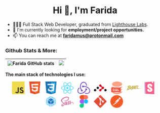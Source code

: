 <h1 align="center">Hi 👋, I'm Farida</h1>

- 👩🏻‍💻  Full Stack Web Developer, graduated from
[Lighthouse Labs](https://www.lighthouselabs.ca/en/web-development-bootcamp).
- 🤝 I'm currently looking for **employment/project opportunities.**
- 📫 You can reach me at **faridamus@protonmail.com**

### Github Stats & More:

|![Farida GitHub stats](https://github-readme-stats.vercel.app/api?username=faridamoussaeff&count_private=true&include_all_commits=true&show_icons=true&theme=react)</a> | <img src="https://github-readme-stats-eight-theta.vercel.app/api/top-langs/?username=faridamoussaeff&layout=compact&langs_count=8&theme=react"/> |
| ----------------------------------------------------------------------------------------------------------------------------------------------------------------------- | ------------------------------------------------------------------------------------------------------------------------------------------------ |

**The main stack of technologies I use:**

<div align='center'>
    <img src='icons/Javascript.svg' title='JavaScript' alt='JavaScript' width='40'>&nbsp;&nbsp;
    <img src='icons/HTML.svg' title='HTML' alt='HTML' width='40'>&nbsp;&nbsp;
    <img src='icons/CSS.svg' title='CSS' alt='CSS' width='40'>&nbsp;&nbsp;
    <img src='icons/React.svg' title='React' alt='React' width='40'>&nbsp;&nbsp;
    <img src='icons/Redux.svg' title='Redux' alt='Redux' width='40'>&nbsp;&nbsp;
    <img src='icons/React Router.svg' title='React Router' alt='React Router' width='40'>&nbsp;&nbsp;
    <img src='icons/SQL.svg' title='SQL' alt='SQL' width='40'>&nbsp;&nbsp;
    <img src='icons/Babel.svg' title='Babel' alt='Babel' width='40'>&nbsp;&nbsp;
    <img src='icons/Storybook.svg' title='Storybook' alt='Storybook' width='40'>&nbsp;&nbsp;
    <img src='icons/Webpack.svg' title='Webpack' alt='Webpack' width='40'>&nbsp;&nbsp;
    <img src='icons/SASS.svg' title='SASS / SCSS' alt='SASS / SCSS' width='40'>&nbsp;&nbsp;
    <img src='icons/Figma.svg' title='Figma' alt='Figma' width='40'>&nbsp;&nbsp;
    <img src='icons/Git.svg' title='Git' alt='Git' width='40'>&nbsp;&nbsp;
    <img src='icons/Postman.svg' title='Postman' alt='Postman' width='40'>&nbsp;&nbsp;
</div>
<br />

